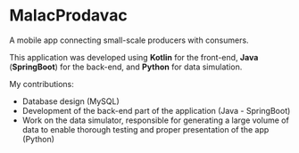 # MalacProdavac

A mobile app connecting small-scale producers with consumers.

This application was developed using **Kotlin** for the front-end, **Java** (**SpringBoot**) for the back-end, and **Python** for data simulation.

My contributions:
- Database design (MySQL)
- Development of the back-end part of the application (Java - SpringBoot)
- Work on the data simulator, responsible for generating a large volume of data to enable thorough testing and proper presentation of the app (Python)
